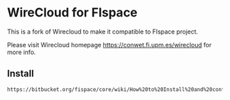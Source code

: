 WireCloud for FIspace
=========

This is a fork of Wirecloud to make it compatible to FIspace project.



Please visit Wirecloud homepage https://conwet.fi.upm.es/wirecloud for more info.

## Install

    https://bitbucket.org/fispace/core/wiki/How%20to%20Install%20and%20configure%20Wirecloud%20GE%20version%200.7.2



